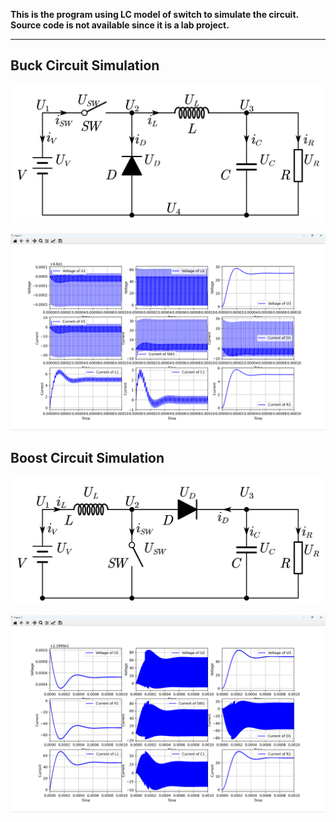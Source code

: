 
**This is the program using LC model of switch to simulate the circuit. Source code is not available since it is a lab project.**

---

## Buck Circuit Simulation

![](image/Buck_Circuit.png)

![](image/Buck_Circuit_Result.png)

## Boost Circuit Simulation

![](image/Boost_Circuit.png)

![](image/Boost_Circuit_Result.png)
